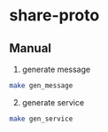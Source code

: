 # share-proto

## Manual

1. generate message

```sh
make gen_message
```

2. generate service

```sh
make gen_service
```
